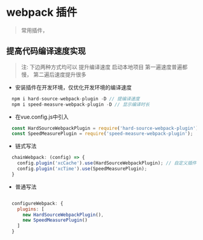 # webpack 插件

> 常用插件，

## 提高代码编译速度实现
> 注: 下边两种方式均可以 提升编译速度 启动本地项目 第一遍速度普遍都慢， 第二遍后速度提升很多


-  安装插件在开发环境，仅优化开发环境的编译速度

```js
  npm i hard-source-webpack-plugin -D // 提编译速度
  npm i speed-measure-webpack-plugin -D // 显示编译时长
```
-   在vue.config.js中引入
```js
  const HardSourceWebpackPlugin = require('hard-source-webpack-plugin');
  const SpeedMeasurePlugin = require('speed-measure-webpack-plugin');

```


-   链式写法

```js
  chainWebpack: (config) => {
    config.plugin('xcCache').use(HardSourceWebpackPlugin); // 自定义插件名称
    config.plugin('xcTime').use(SpeedMeasurePlugin);
  }
```
-  普通写法

```js

  configureWebpack: {
    plugins: [
      new HardSourceWebpackPlugin(),
      new SpeedMeasurePlugin()
    ]
  }

```

